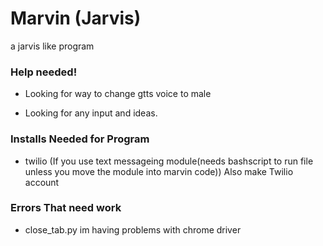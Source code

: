 # Marvin (Jarvis)
a jarvis like program

### Help needed! ###


- Looking for way to change gtts voice to male


- Looking for any input and ideas.


### Installs Needed for Program ###


- twilio (If you use text messageing module(needs bashscript to run file unless you move the module into marvin code))
    Also make Twilio account



### Errors That need work ###


- close_tab.py im having problems with chrome driver